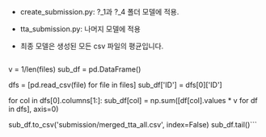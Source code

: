 - create_submission.py: ?_1과 ?_4 폴더 모델에 적용.
- tta_submission.py: 나머지 모델에 적용
- 최종 모델은 생성된 모든 csv 파일의 평균입니다.

  ```python files = glob('*.csv')
v = 1/len(files)
sub_df = pd.DataFrame()

dfs = [pd.read_csv(file) for file in files]
sub_df['ID'] = dfs[0]['ID']

for col in dfs[0].columns[1:]:
    sub_df[col] = np.sum([df[col].values * v for df in dfs], axis=0)
    
sub_df.to_csv('submission/merged_tta_all.csv', index=False)
sub_df.tail()```
